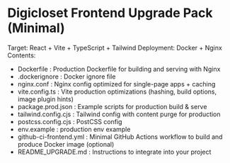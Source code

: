 # Digicloset Frontend Upgrade Pack (Minimal)
Target: React + Vite + TypeScript + Tailwind
Deployment: Docker + Nginx
Contents:
- Dockerfile             : Production Dockerfile for building and serving with Nginx
- .dockerignore          : Docker ignore file
- nginx.conf             : Nginx config optimized for single-page apps + caching
- vite.config.ts         : Vite production optimizations (hashing, build options, image plugin hints)
- package.prod.json      : Example scripts for production build & serve
- tailwind.config.cjs    : Tailwind config with content purge for production
- postcss.config.cjs     : PostCSS config
- env.example            : production env example
- github-ci-frontend.yml : Minimal GitHub Actions workflow to build and produce Docker image (optional)
- README_UPGRADE.md      : Instructions to integrate into your project
